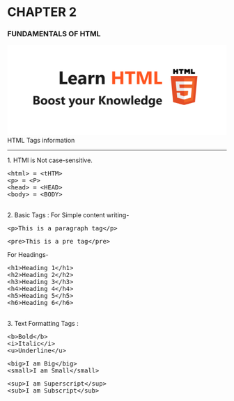 # CHAPTER 2
### FUNDAMENTALS OF HTML

![Banner](https://github.com/Ninja-Vikash/Assets/blob/main/HTML%20Assets/HTML.png)
HTML Tags information
<hr>
1. HTMl is Not case-sensitive.
<pre>
&lthtml&gt = &lttHTM&gt
&ltp&gt = &ltP&gt
&lthead&gt = &ltHEAD&gt
&ltbody&gt = &ltBODY&gt
</pre>
<br>
2. Basic Tags :
For Simple content writing-
<pre>&ltp&gtThis is a paragraph tag&lt/p&gt</pre>
<pre>&ltpre&gtThis is a pre tag&lt/pre&gt</pre>
For Headings-
<pre>
&lth1&gtHeading 1&lt/h1&gt
&lth2&gtHeading 2&lt/h2&gt
&lth3&gtHeading 3&lt/h3&gt
&lth4&gtHeading 4&lt/h4&gt
&lth5&gtHeading 5&lt/h5&gt
&lth6&gtHeading 6&lt/h6&gt
</pre>
<br>
3. Text Formatting Tags :
<pre>
&ltb&gtBold&lt/b&gt
&lti&gtItalic&lt/i&gt
&ltu&gtUnderline&lt/u&gt
</pre>

<pre>
&ltbig&gtI am Big&lt/big&gt
&ltsmall&gtI am Small&lt/small&gt
</pre>

<pre>
&ltsup&gtI am Superscript&lt/sup&gt
&ltsub&gtI am Subscript&lt/sub&gt
</pre>
